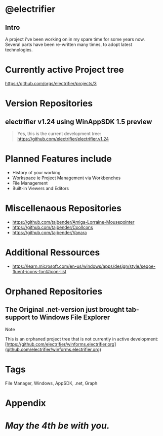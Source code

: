 # @electrifier 

## Intro

A project i've been working on in my spare time for some years now.
Several parts have been re-written many times, to adopt latest technologies.

# Currently active Project tree
https://github.com/orgs/electrifier/projects/3

# Version Repositories
## electrifier v1.24 using WinAppSDK 1.5 preview
> Yes, this is the current development tree: 
https://github.com/electrifier/electrifier.v1.24

# Planned Features include
- History of your working
- Workspace ie Project Management via Workbenches
- File Management
- Built-in Viewers and Editors

# Miscellenaous Repositories
- https://github.com/tajbender/Amiga-Lorraine-Mousepointer
- https://github.com/tajbender/CoolIcons
- https://github.com/tajbender/Vanara

# Additional Ressources
- https://learn.microsoft.com/en-us/windows/apps/design/style/segoe-fluent-icons-font#icon-list

# Orphaned Repositories
## The Original .net-version just brought tab-support to Windows File Explorer
> [!NOTE]
> This is an orphaned project tree that is not currently in active development: [https://github.com/electrifier/winforms.electrifier.org](github.com/electrifier/winforms.electrifier.org)

# Tags
File Manager, Windows, AppSDK, .net, Graph

# Appendix

# _May the 4th be with you._
